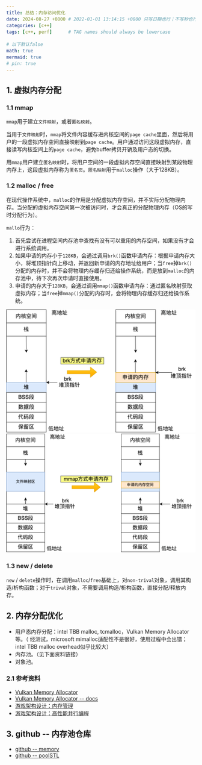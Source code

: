 ```yaml
---
title: 总结：内存访问优化
date: 2024-08-27 +0800 # 2022-01-01 13:14:15 +0800 只写日期也行；不写秒也行；这样也行 2022-03-09T00:55:42+08:00
categories: [c++]
tags: [c++, perf]      # TAG names should always be lowercase

# 以下默认false
math: true
mermaid: true
# pin: true
---
```


## 1. 虚拟内存分配

### 1.1 mmap

`mmap`用于建立`文件映射`，或者`匿名映射`。

当用于`文件映射`时，`mmap`将文件内容缓存进内核空间的`page cache`里面，然后将用户的一段虚拟内存空间直接映射到`page cache`。用户通过访问这段虚拟内存，直接读写内核空间上的`page cache`，避免buffer拷贝开销及用户态的切换。

用`mmap`用户建立`匿名映射`时，将用户空间的一段虚拟内存空间直接映射到某段物理内存上，这段虚拟内存称为`匿名页`。`匿名映射`用于`malloc`操作（大于128KB）。

### 1.2 malloc / free

在现代操作系统中，`malloc`的作用是分配虚拟内存空间，并不实际分配物理内存。当分配的虚拟内存空间第一次被访问时，才会真正的分配物理内存（OS的写时分配行为）。

`mallo`行为：

1. 首先尝试在进程空间内存池中查找有没有可以重用的内存空间，如果没有才会进行系统调用。
2. 如果申请的内存小于`128KB`，会通过调用`brk()`函数申请内存：根据申请内存大小，将堆顶指针向上移动，并返回新申请的内存地址给用户；当`free`掉`brk()`分配的内存时，并不会将物理内存缓存归还给操作系统，而是放到`malloc`的内存池中，待下次再次申请时直接使用。
3. 申请的内存大于`128KB`，会通过调用`mmap()`函数申请内存：通过匿名映射获取虚拟内存；当`free`掉`mmap()`分配的内存时，会将物理内存缓存归还给操作系统。

![malloc-brk](/assets/images/os/malloc_20240827/malloc_brk.png)
![malloc-mmap](/assets/images/os/malloc_20240827/malloc_mmap1.png)

### 1.3 new / delete

`new` / `delete`操作时，在调用`malloc`/`free`基础上，对`non-trival`对象，调用其构造/析构函数；对于`trival`对象，不需要调用构造/析构函数，直接分配/释放内存。

## 2. 内存分配优化

* 用户态内存分配：intel TBB malloc, tcmalloc，Vulkan Memory Allocator等。（ 经测试，microsoft mimalloc适配性不是很好，使用过程中会出错；intel TBB malloc overhead似乎比较大）
* 内存池。（见下面资料链接）
* 对象池。

### 2.1 参考资料

* [Vulkan Memory Allocator](https://github.com/GPUOpen-LibrariesAndSDKs/VulkanMemoryAllocator)
* [Vulkan Memory Allocator -- docs](https://gpuopen-librariesandsdks.github.io/VulkanMemoryAllocator/html/quick_start.html)
* [游戏架构设计：内存管理](https://www.cnblogs.com/KillerAery/p/10765893.html)
* [游戏架构设计：高性能并行编程](https://www.cnblogs.com/KillerAery/p/16333348.html)

## 3. github -- 内存池仓库

* [github -- memory](https://github.com/foonathan/memory)
* [github -- poolSTL](https://github.com/alugowski/poolSTL)
